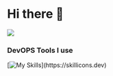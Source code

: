 # Hi there 👋

<picture>
  <source
    srcset="https://github-readme-stats.vercel.app/api?username=keyzox71&show_icons=true&theme=dark"
    media="(prefers-color-scheme: dark)"
  />
  <source
    srcset="https://github-readme-stats.vercel.app/api?username=keyzox71&show_icons=true"
    media="(prefers-color-scheme: light), (prefers-color-scheme: no-preference)"
  />
  <img src="https://github-readme-stats.vercel.app/api?username=keyzox71&show_icons=true" />
</picture>


### DevOPS Tools I use
[![My Skills](https://skillicons.dev/icons?i=docker,)](https://skillicons.dev)

